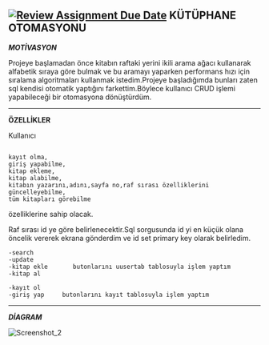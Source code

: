 [![Review Assignment Due Date](https://classroom.github.com/assets/deadline-readme-button-24ddc0f5d75046c5622901739e7c5dd533143b0c8e959d652212380cedb1ea36.svg)](https://classroom.github.com/a/uelKf0-p)
KÜTÜPHANE OTOMASYONU
---
***MOTİVASYON***

Projeye başlamadan önce kitabın raftaki yerini ikili arama ağacı kullanarak alfabetik sıraya göre bulmak ve bu aramayı yaparken performans hızı için sıralama algoritmaları kullanmak istedim.Projeye başladığımda bunları zaten sql kendisi otomatik yaptığını farkettim.Böylece kullanıcı CRUD işlemi yapabileceği bir otomasyona dönüştürdüm.

---






******ÖZELLİKLER******

Kullanıcı
```

kayıt olma,
giriş yapabilme,
kitap ekleme, 
kitap alabilme, 
kitabın yazarını,adını,sayfa no,raf sırası özelliklerini güncelleyebilme,
tüm kitapları görebilme

```
özelliklerine sahip olacak.

Raf sırası id ye göre belirlenecektir.Sql sorgusunda id yi en küçük olana öncelik vererek ekrana gönderdim ve id set primary key olarak belirledim.

```
-search
-update   
-kitap ekle       butonlarını uusertab tablosuyla işlem yaptım 
-kitap al 
```

```
-kayıt ol
-giriş yap     butonlarını kayıt tablosuyla işlem yaptım
```
---
*****DİAGRAM*****

![Screenshot_2](https://user-images.githubusercontent.com/112586810/236649490-cd5d00da-b7aa-4af0-905e-c96eeafde635.png)
